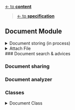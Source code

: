 [<- to **content**](https://github.com/shardoc/shardoc.github.io)
> [<- to **specification**](https://github.com/shardoc/shardoc.github.io/blob/dev/pages/specification.md)
## Document Module


<details>
  <summary>Document storing (in process)</summary>

![Document storing flow sequence diagram](https://github.com/shardoc/shardoc.github.io/blob/dev/images/createDocument.png)

We expose one endpoint for Document storing

###### 1. Create record
   * Path: */createDocument*
   * Http method: *POST*
   * Body type: *FormData*
   * Body example: *document:{"files":\["fileName" : "some_cv.pdf"\], "notes":\["given file requires postprocessing"\], "tags":\["healthcare","sale"\], "spaces" : \["global"\]},
                    files :<fileData>*
   * Response type: JSON
   * Response example: 
      * success: *{ "status" : "success", "body" : {"id" : "l93k7df8"} }*
      * failed: *{ "status" : "failed" }*
	  ##### Steps
* User executes request on */createDocument* url
* 
</details>
<details>
  <summary>Attach File</summary>

![Document storing flow sequence diagram](https://github.com/shardoc/shardoc.github.io/blob/dev/images/attachFile.png)
We expose one endpoint for attaching file to existing document
###### 1. Attach file
   * Path: */upload/{documentId}*
   * Http method: *POST*
   * Body type: *FormData*
   * Response type: JSON
   * Response example: 
      * success: *{ "status" : "sucess"}
      * failed: *{ "status" : "failed" }*

##### Steps
* xxx

***Additional Info***
[upload file in flask](https://pythonbasics.org/flask-upload-file/)
  </details>
### Document search & advices

### Document sharing

### Document analyzer

### Classes
   <details>
  <summary>Document Class</summary>
  
  * Purpose: keep document info structure and corresponding db methods
  * Fields:
    * id 
    * files[] - list of attached files
    * notes[] - id values of corresponding note records
    * tags[] - string values
    * spaces[] - by default this list contains only *global* space, max number of spaces is 5
    * content
    * createTime
    * updateTime
  * Methods:
    * findById
    * update
    * insert
    * delete

    </details>
